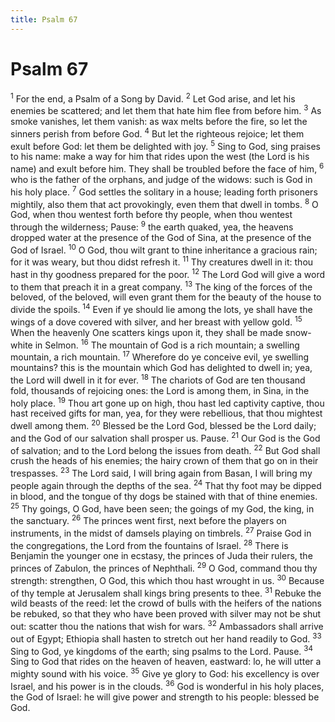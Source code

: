 ```yaml
---
title: Psalm 67
---
```

# Psalm 67

<sup>1</sup> For the end, a Psalm of a Song by David. <sup>2</sup> Let God arise, and let his enemies be scattered; and let them that hate him flee from before him. <sup>3</sup> As smoke vanishes, let them vanish: as wax melts before the fire, so let the sinners perish from before God. <sup>4</sup> But let the righteous rejoice; let them exult before God: let them be delighted with joy. <sup>5</sup> Sing to God, sing praises to his name: make a way for him that rides upon the west (the Lord is his name) and exult before him. They shall be troubled before the face of him, <sup>6</sup> who is the father of the orphans, and judge of the widows: such is God in his holy place. <sup>7</sup> God settles the solitary in a house; leading forth prisoners mightily, also them that act provokingly, even them that dwell in tombs. <sup>8</sup> O God, when thou wentest forth before thy people, when thou wentest through the wilderness; Pause: <sup>9</sup> the earth quaked, yea, the heavens dropped water at the presence of the God of Sina, at the presence of the God of Israel. <sup>10</sup> O God, thou wilt grant to thine inheritance a gracious rain; for it was weary, but thou didst refresh it. <sup>11</sup> Thy creatures dwell in it: thou hast in thy goodness prepared for the poor. <sup>12</sup> The Lord God will give a word to them that preach it in a great company. <sup>13</sup> The king of the forces of the beloved, of the beloved, will even grant them for the beauty of the house to divide the spoils. <sup>14</sup> Even if ye should lie among the lots, ye shall have the wings of a dove covered with silver, and her breast with yellow gold. <sup>15</sup> When the heavenly One scatters kings upon it, they shall be made snow-white in Selmon. <sup>16</sup> The mountain of God is a rich mountain; a swelling mountain, a rich mountain. <sup>17</sup> Wherefore do ye conceive evil, ye swelling mountains? this is the mountain which God has delighted to dwell in; yea, the Lord will dwell in it for ever. <sup>18</sup> The chariots of God are ten thousand fold, thousands of rejoicing ones: the Lord is among them, in Sina, in the holy place. <sup>19</sup> Thou art gone up on high, thou hast led captivity captive, thou hast received gifts for man, yea, for they were rebellious, that thou mightest dwell among them. <sup>20</sup> Blessed be the Lord God, blessed be the Lord daily; and the God of our salvation shall prosper us. Pause. <sup>21</sup> Our God is the God of salvation; and to the Lord belong the issues from death. <sup>22</sup> But God shall crush the heads of his enemies; the hairy crown of them that go on in their trespasses. <sup>23</sup> The Lord said, I will bring again from Basan, I will bring my people again through the depths of the sea. <sup>24</sup> That thy foot may be dipped in blood, and the tongue of thy dogs be stained with that of thine enemies. <sup>25</sup> Thy goings, O God, have been seen; the goings of my God, the king, in the sanctuary. <sup>26</sup> The princes went first, next before the players on instruments, in the midst of damsels playing on timbrels. <sup>27</sup> Praise God in the congregations, the Lord from the fountains of Israel. <sup>28</sup> There is Benjamin the younger one in ecstasy, the princes of Juda their rulers, the princes of Zabulon, the princes of Nephthali. <sup>29</sup> O God, command thou thy strength: strengthen, O God, this which thou hast wrought in us. <sup>30</sup> Because of thy temple at Jerusalem shall kings bring presents to thee. <sup>31</sup> Rebuke the wild beasts of the reed: let the crowd of bulls with the heifers of the nations be rebuked, so that they who have been proved with silver may not be shut out: scatter thou the nations that wish for wars. <sup>32</sup> Ambassadors shall arrive out of Egypt; Ethiopia shall hasten to stretch out her hand readily to God. <sup>33</sup> Sing to God, ye kingdoms of the earth; sing psalms to the Lord. Pause. <sup>34</sup> Sing to God that rides on the heaven of heaven, eastward: lo, he will utter a mighty sound with his voice. <sup>35</sup> Give ye glory to God: his excellency is over Israel, and his power is in the clouds. <sup>36</sup> God is wonderful in his holy places, the God of Israel: he will give power and strength to his people: blessed be God. 
